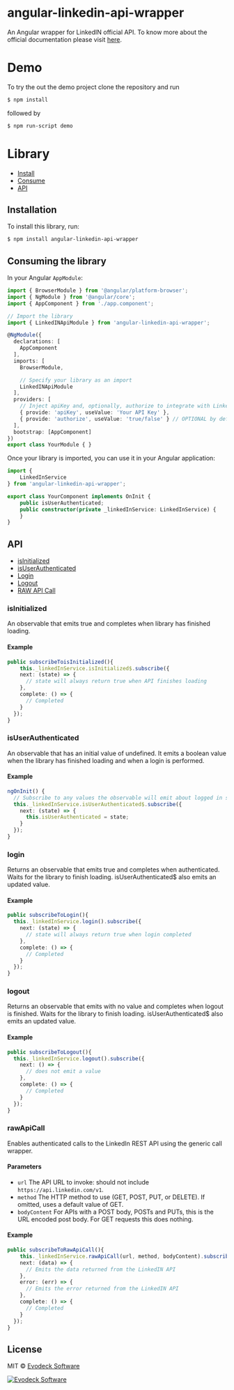 # angular-linkedin-api-wrapper

An Angular wrapper for LinkedIN official API. To know more about the official documentation please visit [here](https://developer.linkedin.com/docs/getting-started-js-sdk).

# Demo

To try the out the demo project clone the repository and run
```bash
$ npm install
```

followed by
```bash
$ npm run-script demo
```
# Library

* [Install](#installation)
* [Consume](#consuming-the-library)
* [API](#api)

## Installation

To install this library, run:

```bash
$ npm install angular-linkedin-api-wrapper
```

## Consuming the library

In your Angular `AppModule`:

```typescript
import { BrowserModule } from '@angular/platform-browser';
import { NgModule } from '@angular/core';
import { AppComponent } from './app.component';

// Import the library
import { LinkedINApiModule } from 'angular-linkedin-api-wrapper';

@NgModule({
  declarations: [
    AppComponent
  ],
  imports: [
    BrowserModule,

    // Specify your library as an import
    LinkedINApiModule
  ],
  providers: [
    // Inject apiKey and, optionally, authorize to integrate with LinkedIN official API
    { provide: 'apiKey', useValue: 'Your API Key' },
    { provide: 'authorize', useValue: 'true/false' } // OPTIONAL by default: false
  ],
  bootstrap: [AppComponent]
})
export class YourModule { }
```

Once your library is imported, you can use it in your Angular application:

```typescript
import {
    LinkedInService
} from 'angular-linkedin-api-wrapper';

export class YourComponent implements OnInit {
    public isUserAuthenticated;
    public constructor(private _linkedInService: LinkedInService) {
    }
}    
```
## API

* [isInitialized](#isInitialized)
* [isUserAuthenticated](#isUserAuthenticated)
* [Login](#login)
* [Logout](#logout)
* [RAW API Call](#rawapicall)

### isInitialized
An observable that emits true and completes when library has finished loading.

#### Example
```typescript
public subscribeToisInitialized(){
    this._linkedInService.isInitialized$.subscribe({
    next: (state) => {
      // state will always return true when API finishes loading
    },
    complete: () => {
      // Completed
    }
  });
}
```
### isUserAuthenticated
An observable that has an initial value of undefined. It emits a boolean value when the library has finished loading and when a login is performed.

#### Example
```typescript
ngOnInit() {
  // Subscribe to any values the observable will emit about logged in state
  this._linkedInService.isUserAuthenticated$.subscribe({
    next: (state) => {
      this.isUserAuthenticated = state;
    }
  });
}
```

### login
Returns an observable that emits true and completes when authenticated. Waits for the library to finish loading. isUserAuthenticated$ also emits an updated value.

#### Example
```typescript
public subscribeToLogin(){
  this._linkedInService.login().subscribe({
    next: (state) => {
      // state will always return true when login completed 
    },
    complete: () => {
      // Completed
    }
  });
}
```

### logout
Returns an observable that emits with no value and completes when logout is finished. Waits for the library to finish loading. isUserAuthenticated$ also emits an updated value.

#### Example
```typescript
public subscribeToLogout(){
  this._linkedInService.logout().subscribe({
    next: () => {
      // does not emit a value 
    },
    complete: () => {
      // Completed
    }
  });
}
```

### rawApiCall
Enables authenticated calls to the LinkedIn REST API using the generic call wrapper.

#### Parameters

 * `url` The API URL to invoke: should not include `https://api.linkedin.com/v1`.
 * `method` The HTTP method to use (GET, POST, PUT, or DELETE). If omitted, uses a default value of GET.
 * `bodyContent` For APIs with a POST body, POSTs and PUTs, this is the URL encoded post body. For GET requests this does nothing.

#### Example
```typescript
public subscribeToRawApiCall(){
    this._linkedInService.rawApiCall(url, method, bodyContent).subscribe({
    next: (data) => {
      // Emits the data returned from the LinkedIN API 
    },
    error: (err) => {
      // Emits the error returned from the LinkedIN API
    },
    complete: () => {
      // Completed
    }
  });    
}
```

## License

MIT © [Evodeck Software](mailto:hello@evodeck.com)

[![Evodeck Software](https://ci3.googleusercontent.com/proxy/Eqggxj0X4HJQfdmVENMvZIkWeBriwSj0Tx60hc88cF4Y945yBEesVlGipqJdt9Klx_nfB0zZBu_it7bOsGi7BHVMcI39IROed1P6PZ_wo6o9_Ur3CKddxLnFXdiC7IHbELXKKqc1V8L_6j6F8KQS6-dvzbrRrxWCCUVn9SujcX19uNxUiNUebSLtYylRIg22wjVpZt2TT7v-8So=s0-d-e1-ft#https://docs.google.com/uc?export=download&id=0BxtZ4XgqKmltVFlJODZ3enc2dTg&revid=0BxtZ4XgqKmlta1hPL2UyOWsrUzVaVldoTDFFVmJsZUhQNWh3PQ)](https://www.evodeck.com)

